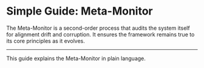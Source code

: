 # Simple Guide: Meta-Monitor

The Meta-Monitor is a second-order process that audits the system itself for alignment drift and corruption. It ensures the framework remains true to its core principles as it evolves.

---

This guide explains the Meta-Monitor in plain language.